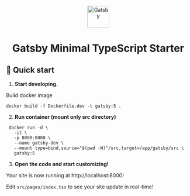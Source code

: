 <p align="center">
  <a href="https://www.gatsbyjs.com/?utm_source=starter&utm_medium=readme&utm_campaign=minimal-starter-ts">
    <img alt="Gatsby" src="https://www.gatsbyjs.com/Gatsby-Monogram.svg" width="60" />
  </a>
</p>
<h1 align="center">
  Gatsby Minimal TypeScript Starter
</h1>

## 🚀 Quick start

1.  **Start developing.**

   Build docker image

   ```shell
   docker build -f Dockerfile.dev -t gatsby:5 .
   ```
    
2. **Run container (mount only src directory)**

 ```shell
  docker run -d \
    -it \
    -p 8000:8000 \
    --name gatsby-dev \
    --mount type=bind,source="$(pwd -W)"/src,target=/app/gatsby/src \
    gatsby:5
 ```

3.  **Open the code and start customizing!**

  Your site is now running at http://localhost:8000!

  Edit `src/pages/index.tsx` to see your site update in real-time!
